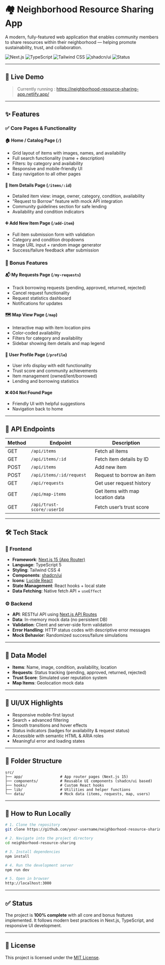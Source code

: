 

# 🏘️ Neighborhood Resource Sharing App

A modern, fully-featured web application that enables community members to share resources within their neighborhood — helping promote sustainability, trust, and collaboration.

![Next.js](https://img.shields.io/badge/Next.js-15-blue?logo=next.js)
![TypeScript](https://img.shields.io/badge/TypeScript-5-blue?logo=typescript)
![Tailwind CSS](https://img.shields.io/badge/TailwindCSS-4-38B2AC?logo=tailwindcss)
![shadcn/ui](https://img.shields.io/badge/UI-shadcn/ui-FF69B4)
![Status](https://img.shields.io/badge/Status-Completed-brightgreen)

---

## 🚀 Live Demo

> Currently running : https://neighborhood-resource-sharing-app.netlify.app/

---

## ✨ Features

### ✅ Core Pages & Functionality

#### 🏠 Home / Catalog Page (`/`)

* Grid layout of items with images, names, and availability
* Full search functionality (name + description)
* Filters: by category and availability
* Responsive and mobile-friendly UI
* Easy navigation to all other pages

#### 📄 Item Details Page (`/items/:id`)

* Detailed item view: image, owner, category, condition, availability
* "Request to Borrow" feature with mock API integration
* Community guidelines section for safe lending
* Availability and condition indicators

#### ➕ Add New Item Page (`/add-item`)

* Full item submission form with validation
* Category and condition dropdowns
* Image URL input + random image generator
* Success/failure feedback after submission

### 🎁 Bonus Features

#### 📬 My Requests Page (`/my-requests`)

* Track borrowing requests (pending, approved, returned, rejected)
* Cancel request functionality
* Request statistics dashboard
* Notifications for updates

#### 🗺️ Map View Page (`/map`)

* Interactive map with item location pins
* Color-coded availability
* Filters for category and availability
* Sidebar showing item details and map legend

#### 👤 User Profile Page (`/profile`)

* User info display with edit functionality
* Trust score and community achievements
* Item management (owned/lent/borrowed)
* Lending and borrowing statistics

#### ❌ 404 Not Found Page

* Friendly UI with helpful suggestions
* Navigation back to home

---

## 📡 API Endpoints

| Method | Endpoint                   | Description                      |
| ------ | -------------------------- | -------------------------------- |
| GET    | `/api/items`               | Fetch all items                  |
| GET    | `/api/items/:id`           | Fetch item details by ID         |
| POST   | `/api/items`               | Add new item                     |
| POST   | `/api/items/:id/request`   | Request to borrow an item        |
| GET    | `/api/requests`            | Get user request history         |
| GET    | `/api/map-items`           | Get items with map location data |
| GET    | `/api/trust-score/:userId` | Fetch user’s trust score         |

---

## 🛠 Tech Stack

### 🔧 Frontend

* **Framework**: [Next.js 15 (App Router)](https://nextjs.org)
* **Language**: TypeScript 5
* **Styling**: Tailwind CSS 4
* **Components**: [shadcn/ui](https://ui.shadcn.dev)
* **Icons**: [Lucide React](https://lucide.dev)
* **State Management**: React hooks + local state
* **Data Fetching**: Native fetch API + `useEffect`

### ⚙️ Backend

* **API**: RESTful API using [Next.js API Routes](https://nextjs.org/docs/pages/api-reference)
* **Data**: In-memory mock data (no persistent DB)
* **Validation**: Client and server-side form validation
* **Error Handling**: HTTP status codes with descriptive error messages
* **Mock Behavior**: Randomized success/failure simulations

---

## 🧠 Data Model

* **Items**: Name, image, condition, availability, location
* **Requests**: Status tracking (pending, approved, returned, rejected)
* **Trust Score**: Simulated user reputation system
* **Map Items**: Geolocation mock data

---

## 🎨 UI/UX Highlights

* Responsive mobile-first layout
* Search + advanced filtering
* Smooth transitions and hover effects
* Status indicators (badges for availability & request status)
* Accessible with semantic HTML & ARIA roles
* Meaningful error and loading states

---

## 📁 Folder Structure

```
src/
├── app/                 # App router pages (Next.js 15)
├── components/          # Reusable UI components (shadcn/ui based)
├── hooks/               # Custom React hooks
├── lib/                 # Utilities and helper functions
└── data/                # Mock data (items, requests, map, users)
```

---

## 🧪 How to Run Locally

```bash
# 1. Clone the repository
git clone https://github.com/your-username/neighborhood-resource-sharing.git

# 2. Navigate into the project directory
cd neighborhood-resource-sharing

# 3. Install dependencies
npm install

# 4. Run the development server
npm run dev

# 5. Open in browser
http://localhost:3000
```

---

## ✅ Status

The project is **100% complete** with all core and bonus features implemented. It follows modern best practices in Next.js, TypeScript, and responsive UI development.

---

## 📄 License

This project is licensed under the [MIT License](LICENSE).




